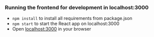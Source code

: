 ### Running the frontend for development in localhost:3000
- `npm install` to install all requirements from package.json
- `npm start` to start the React app on localhost:3000
- Open <localhost:3000> in your browser